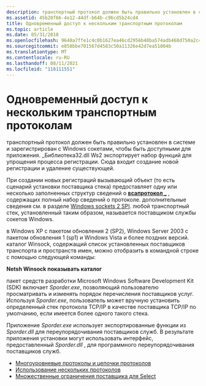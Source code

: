 ```yaml
---
description: транспортный протокол должен быть правильно установлен в системе и зарегистрирован с Windows сокетами, чтобы быть доступными для приложения.
ms.assetid: 45b20f66-4e12-44df-b64b-c96cd5b24cd4
title: Одновременный доступ к нескольким транспортным протоколам
ms.topic: article
ms.date: 05/31/2018
ms.openlocfilehash: 9648a7ffe1c4c0b1627ea46cd2956b48ba574adb468d750a2c4095a32783746f
ms.sourcegitcommit: e858bbe701567d4583c50a11326e42d7ea51804b
ms.translationtype: MT
ms.contentlocale: ru-RU
ms.lasthandoff: 08/11/2021
ms.locfileid: "118111551"
---
```

# <a name="simultaneous-access-to-multiple-transport-protocols"></a>Одновременный доступ к нескольким транспортным протоколам

транспортный протокол должен быть правильно установлен в системе и зарегистрирован с Windows сокетами, чтобы быть доступными для приложения. \_Библиотека32.dll Ws2 экспортирует набор функций для упрощения процесса регистрации. Сюда входит создание новой регистрации и удаление существующей.

При создании новых регистраций вызывающий объект (то есть сценарий установки поставщика стека) предоставляет одну или несколько заполненных структур сведений о [**всапротокол \_**](/windows/win32/api/winsock2/ns-winsock2-wsaprotocol_infoa) , содержащих полный набор сведений о протоколе. дополнительные сведения см. в разделе [Windows sockets 2 SPI](about-the-winsock-spi.md). любой транспортный стек, установленный таким образом, называется поставщиком службы сокетов Windows.

в Windows XP с пакетом обновления 2 (SP2), Windows Server 2003 с пакетом обновления 1 (sp1) и Windows Vista и более поздних версий. каталог Winsock, содержащий список установленных поставщиков транспорта и пространств имен, можно отобразить в командной строке с помощью следующей команды:

**Netsh Winsock показывать каталог**

пакет средств разработки Microsoft Windows Software Development Kit (SDK) включает *Sporder.exe*, позволяющий пользователю просматривать и изменять порядок перечисления поставщиков услуг. Используя *Sporder.exe*, пользователь может вручную установить определенный стек протокола TCP/IP в качестве поставщика TCP/IP по умолчанию, если имеется более одного такого стека.

Приложение *Sporder.exe* использует экспортированные функции из *Sporder.dll* для переупорядочивания поставщиков служб. В результате приложения установки могут использовать интерфейс, предоставленный *Sporder.dll* , для программного переупорядочивания поставщиков служб.

-   [Многоуровневые протоколы и цепочки протоколов](layered-protocols-and-protocol-chains-2.md)
-   [Использование нескольких протоколов](using-multiple-protocols-2.md)
-   [Множественные ограничения поставщика для Select](multiple-provider-restrictions-on-select-2.md)

 

 
